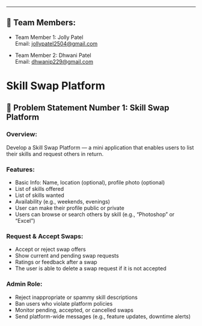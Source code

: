 ---

## 👥 Team Members:

- Team Member 1: Jolly Patel  
  Email: jollypatel2504@gmail.com

- Team Member 2: Dhwani Patel  
  Email: dhwanip229@gmail.com

# Skill Swap Platform

## 🧠 Problem Statement Number 1: Skill Swap Platform

### Overview:
Develop a Skill Swap Platform — a mini application that enables users to list their skills and request others in return.

### Features:

- Basic Info: Name, location (optional), profile photo (optional)
- List of skills offered
- List of skills wanted
- Availability (e.g., weekends, evenings)
- User can make their profile public or private
- Users can browse or search others by skill (e.g., “Photoshop” or “Excel”)

### Request & Accept Swaps:
- Accept or reject swap offers
- Show current and pending swap requests
- Ratings or feedback after a swap
- The user is able to delete a swap request if it is not accepted

### Admin Role:
- Reject inappropriate or spammy skill descriptions
- Ban users who violate platform policies
- Monitor pending, accepted, or cancelled swaps
- Send platform-wide messages (e.g., feature updates, downtime alerts)


